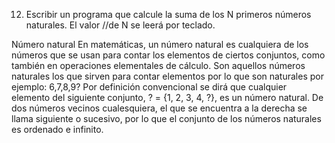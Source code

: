 
12. Escribir un programa que calcule la suma de los N primeros números naturales. El valor
//de N se leerá por teclado.

Número natural
En matemáticas, un número natural es cualquiera de los números que se usan para contar 
los elementos de ciertos conjuntos, como también en operaciones elementales de cálculo.
Son aquellos números naturales los que sirven para contar elementos por lo que son 
naturales por ejemplo: 6,7,8,9? Por definición convencional se dirá que cualquier elemento 
del siguiente conjunto, ? = {1, 2, 3, 4, ?}, es un número natural.
De dos números vecinos cualesquiera, el que se encuentra a la derecha se llama siguiente 
o sucesivo, por lo que el conjunto de los números naturales es ordenado e infinito.
